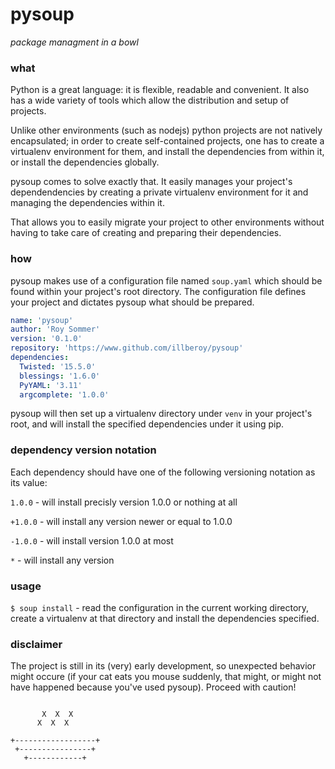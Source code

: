 # pysoup
*package managment in a bowl*

### what

Python is a great language: it is flexible, readable and convenient. It also has a wide variety of tools which allow the distribution and setup of projects.

Unlike other environments (such as nodejs) python projects are not natively encapsulated; in order to create self-contained projects, one has to create a virtualenv environment for them, and install the dependencies from within it, or install the dependencies globally.

pysoup comes to solve exactly that. It easily manages your project's dependendencies by creating a private virtualenv environment for it and managing the dependencies within it.

That allows you to easily migrate your project to other environments without having to take care of creating and preparing their dependencies.

### how

pysoup makes use of a configuration file named `soup.yaml` which should be found within your project's root directory. The configuration file defines your project and dictates pysoup what should be prepared.

```yaml
name: 'pysoup'
author: 'Roy Sommer'
version: '0.1.0'
repository: 'https://www.github.com/illberoy/pysoup'
dependencies:
  Twisted: '15.5.0'
  blessings: '1.6.0'
  PyYAML: '3.11'
  argcomplete: '1.0.0'
```

pysoup will then set up a virtualenv directory under `venv` in your project's root, and will install the specified dependencies under it using pip.

### dependency version notation

Each dependency should have one of the following versioning notation as its value:

`1.0.0` - will install precisly version 1.0.0 or nothing at all

`+1.0.0` - will install any version newer or equal to 1.0.0

`-1.0.0` - will install version 1.0.0 at most

`*` - will install any version

### usage

`$ soup install` - read the configuration in the current working directory, create a virtualenv at that directory and install the dependencies specified.

### disclaimer

The project is still in its (very) early development, so unexpected behavior might occure (if your cat eats you mouse suddenly, that might, or might not have happened because you've used pysoup). Proceed with caution!

```

       X  X  X
      X  X  X

+------------------+
 +----------------+
   +------------+
   
```
